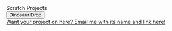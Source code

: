 <html>
<title>
<head>
Scratch Projects
</head>
</title>
<p3>
Scratch Projects
</p3>
<br>
 <button onclick="window.location.href = 'dinosaur';">Dinosaur Drop</button>
<br>
 <a href = "1097232@apps.nsd.org?subject = Scratch Project = Message">Want your project on here? Email me with its name and link here!
